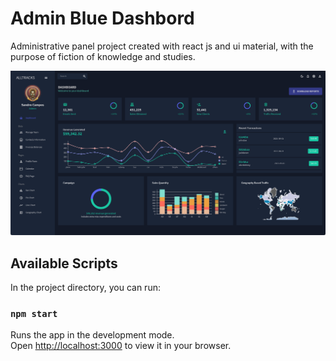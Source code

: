 # Admin Blue Dashbord

Administrative panel project created with react js and ui material, with the purpose of fiction of knowledge and studies.

![dashboard](src/assets/Screenshot.png)


## Available Scripts

In the project directory, you can run:

### `npm start`

Runs the app in the development mode.\
Open [http://localhost:3000](http://localhost:3000) to view it in your browser.



